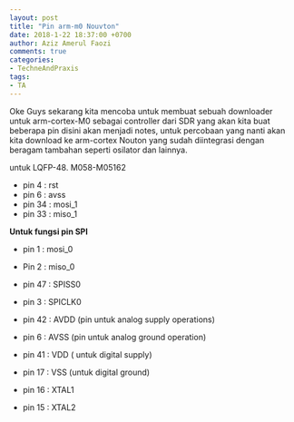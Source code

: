 ```yaml
---
layout: post
title: "Pin arm-m0 Nouvton"
date: 2018-1-22 18:37:00 +0700
author: Aziz Amerul Faozi
comments: true
categories: 
- TechneAndPraxis
tags:
- TA
---
```


Oke Guys sekarang kita mencoba untuk membuat sebuah downloader untuk arm-cortex-M0 sebagai controller dari SDR yang akan kita buat beberapa pin disini akan menjadi notes, untuk percobaan yang nanti akan kita download ke arm-cortex Nouton yang sudah diintegrasi dengan beragam tambahan seperti osilator dan lainnya.

untuk LQFP-48. M058-M05162


- pin 4  : rst 
- pin 6  : avss
- pin 34 : mosi_1
- pin 33 : miso_1

**Untuk fungsi pin SPI**
- pin 1  : mosi_0
- Pin 2  : miso_0 
- pin 47 : SPISS0 
- pin 3  : SPICLK0
 
- pin 42 : AVDD (pin untuk analog supply operations)
- pin 6  : AVSS (pin untuk analog ground operation)
- pin 41 : VDD  ( untuk digital supply)
- pin 17 : VSS (untuk digital ground)
- pin 16 : XTAL1
- pin 15 : XTAL2

